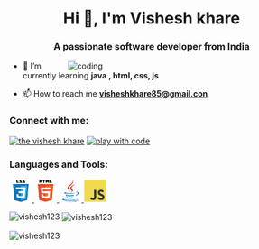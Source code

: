 
<h1 align="center">Hi 👋, I'm Vishesh khare</h1>
<h3 align="center">A passionate software developer from India</h3>

<img align ="right" alt="coding" width="400" src="https://cdn.dribbble.com/users/2131993/screenshots/4948736/thoughtworks-gif_dribbble.gif"> </img>
 </img>

- 🌱 I’m currently learning **java , html, css, js**

- 📫 How to reach me **visheshkhare85@gmail.con**

<h3 align="left">Connect with me:</h3>
<p align="left">
<a href="https://instagram.com/the vishesh khare" target="blank"><img align="center" src="https://raw.githubusercontent.com/rahuldkjain/github-profile-readme-generator/master/src/images/icons/Social/instagram.svg" alt="the vishesh khare" height="30" width="40" /></a>
<a href="https://www.youtube.com/c/play with code" target="blank"><img align="center" src="https://raw.githubusercontent.com/rahuldkjain/github-profile-readme-generator/master/src/images/icons/Social/youtube.svg" alt="play with code" height="30" width="40" /></a>
</p>

<h3 align="left">Languages and Tools:</h3>
<p align="left"> <a href="https://www.w3schools.com/css/" target="_blank" rel="noreferrer"> <img src="https://raw.githubusercontent.com/devicons/devicon/master/icons/css3/css3-original-wordmark.svg" alt="css3" width="40" height="40"/> </a> <a href="https://www.w3.org/html/" target="_blank" rel="noreferrer"> <img src="https://raw.githubusercontent.com/devicons/devicon/master/icons/html5/html5-original-wordmark.svg" alt="html5" width="40" height="40"/> </a> <a href="https://www.java.com" target="_blank" rel="noreferrer"> <img src="https://raw.githubusercontent.com/devicons/devicon/master/icons/java/java-original.svg" alt="java" width="40" height="40"/> </a> <a href="https://developer.mozilla.org/en-US/docs/Web/JavaScript" target="_blank" rel="noreferrer"> <img src="https://raw.githubusercontent.com/devicons/devicon/master/icons/javascript/javascript-original.svg" alt="javascript" width="40" height="40"/> </a> </p>

<p><img align="left" src="https://github-readme-stats.vercel.app/api/top-langs?username=vishesh123&show_icons=true&locale=en&layout=compact" alt="vishesh123" /></p>

<p>&nbsp;<img align="center" src="https://github-readme-stats.vercel.app/api?username=vishesh123&show_icons=true&locale=en" alt="vishesh123" /></p>

<p><img align="center" src="https://github-readme-streak-stats.herokuapp.com/?user=vishesh123&" alt="vishesh123" /></p>
